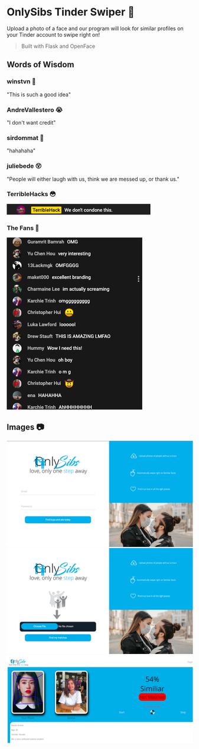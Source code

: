 # OnlySibs Tinder Swiper 🤞
Upload a photo of a face and our program will look for similar profiles on your Tinder account to swipe right on!

> Built with Flask and OpenFace

## Words of Wisdom

### winstvn 🤤
"This is such a good idea"

### AndreVallestero 😭
"I don't want credit"

### sirdommat 🤡
"hahahaha"

### juliebede 😵
"People will either laugh with us, think we are messed up, or thank us."

### TerribleHacks 😳
![image](./images/terriblehacks.png)

### The Fans 🤯
![images](./images/fansComment.png)

## Images 📷

![image](./images/homepage.png)
![image](./images/homepage2.png)
![image](./images/inAction.png)


